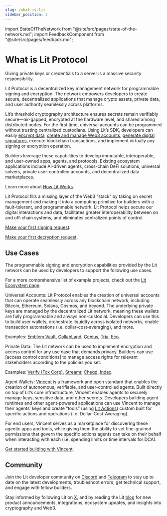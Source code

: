 ```yaml
---
slug: /what-is-lit
sidebar_position: 2
---
```


import StateOfTheNetwork from "@site/src/pages/state-of-the-network.md";
import FeedbackComponent from "@site/src/pages/feedback.md";

# What is Lit Protocol

<StateOfTheNetwork/>

Giving private keys or credentials to a server is a massive security responsibility. 

Lit Protocol is a decentralized key management network for programmable signing and encryption. The network empowers developers to create secure, decentralized applications that manage crypto assets, private data, and user authority seamlessly across platforms.

Lit’s threshold cryptography architecture ensures secrets remain verifiably secure—air-gapped, encrypted at the hardware level, and shared among distributed nodes. For the first time, universal accounts can be programmed without trusting centralized custodians.
Using Lit’s SDK, developers can easily [encrypt data](../sdk/access-control/quick-start.md), [create and manage Web3 accounts](../user-wallets/overview.md), [generate digital signatures](../intro/first-request/making-first-signing.md), execute blockchain transactions, and implement virtually any signing or encryption operation.

Builders leverage these capabilities to develop immutable, interoperable, and user-owned apps, agents, and protocols. Existing ecosystem applications include AI-driven agents, cross-chain DeFi solutions, universal solvers, private user-controlled accounts, and decentralized data marketplaces.

Learn more about [How Lit Works](../resources/how-it-works.md).

Lit Protocol fills a missing layer of the Web3 “stack” by taking on secret management and making it into a computing primitive for builders with a fault-tolerant, and programmable network. Lit Protocol helps secure our digital interactions and data, facilitates greater interoperability between on and off-chain systems, and eliminates centralized points of control. 

[Make your first signing request](../intro/first-request/making-first-signing.md).

[Make your first decryption request](../intro/first-request/making-first-decryption.md).

## Use Cases
The programmable signing and encryption capabilities provided by the Lit network can be used by developers to support the following use cases.

For a more comprehensive list of example projects, check out the [Lit Ecosystem page](../../Ecosystem/projects). 

Universal Accounts: Lit Protocol enables the creation of universal accounts that can operate seamlessly across any blockchain network, including Bitcoin, Ethereum, Solana, Cosmos, and beyond. The underlying private keys are managed by the decentralized Lit network, meaning these wallets are fully programmable and always non-custodial. Developers can use this to build user wallets, orchestrate liquidity across isolated networks, enable transaction automations (i.e. dollar-cost-averaging), and more.

Examples: [Emblem Vault](https://circuitsofvalue.com/), [CollabLand](https://collab.land/), [Genius](https://www.tradegenius.com/), [Tria](https://tria.so/), [Eco](https://eco.com/).

Private Data: The Lit network can be used to implement encryption and access control for any use case that demands privacy. Builders can use [access control conditions] to manage access rights for relevant stakeholders according to the policies you set.   

Examples: [Verify (Fox Corp)](https://www.verifymedia.com/), [Streamr](https://streamr.network/), [Cheqd](https://cheqd.io/), [Index](https://index.network/).

Agent Wallets: [Vincent](https://docs.heyvincent.ai/) is a framework and open standard that enables the creation of autonomous, verifiable, and user-controlled agents. Built directly on top of Lit’s core infrastructure, Vincent enables agents to securely manage keys, sensitive data, and other secrets. Developers building agent runtimes and other agent-powered applications can use Vincent to manage their agents’ keys and create “tools” (using [Lit Actions](../sdk/serverless-signing/overview.md)) custom built for specific actions and operations (i.e. Dollar-Cost-Averaging). 

For end users, Vincent serves as a marketplace for discovering these agentic apps and tools, while giving them the ability to set fine-grained permissions that govern the specific actions agents can take on their behalf when interacting with each (i.e. spending limits or time intervals for DCA).

[Get started building with Vincent](https://sdk-docs.heyvincent.ai/). 

## Community
Join the Lit developer community on [Discord](https://litgateway.com/discord) and [Telegram](https://t.me/+aa73FAF9Vp82ZjJh) to stay up to date on the latest developments, troubleshoot errors, get technical support, and engage with fellow builders.

Stay informed by following Lit on [X](https://x.com/LitProtocol), and by reading the Lit [blog](https://spark.litprotocol.com/) for new product announcements, integrations, ecosystem updates, and insights into cryptography and Web3.
<FeedbackComponent/>
